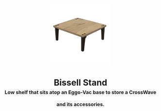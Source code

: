 <!-- 2024-12-09 -->

<p align="center">
  <img src="../../plans/bissell-stand/wireframe0.png" width="40%"/>
</p>
<h1 align="center">
  Bissell Stand
  <br>
  <sup><sub><sup>Low shelf that sits atop an Eggo-Vac base to store a CrossWave and its accessories.<sup></sub>
</h1>
